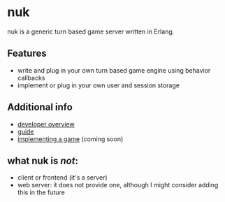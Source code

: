 nuk
=====

nuk is a generic turn based game server written in Erlang.

Features
--------

- write and plug in your own turn based game engine using behavior callbacks
- implement or plug in your own user and session storage

Additional info
---------------

- [developer overview](guide/developer-overview.md)
- [guide](guide/guide.md)
- [implementing a game](implementing-a-game.md) (coming soon)

what nuk is *not*:
------------------

- client or frontend (it's a server)
- web server: it does not provide one, although I might consider adding this in the future
